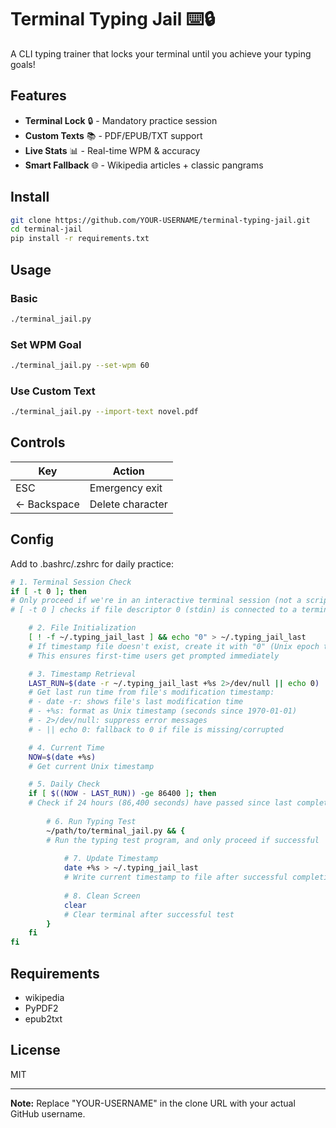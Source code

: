 # Terminal Typing Jail ⌨️🔒

A CLI typing trainer that locks your terminal until you achieve your typing goals!

## Features

- **Terminal Lock** 🔒 - Mandatory practice session
- **Custom Texts** 📚 - PDF/EPUB/TXT support
- **Live Stats** 📊 - Real-time WPM & accuracy
- **Smart Fallback** 🌐 - Wikipedia articles + classic pangrams

## Install

```bash
git clone https://github.com/YOUR-USERNAME/terminal-typing-jail.git
cd terminal-jail
pip install -r requirements.txt
```

## Usage

### Basic

```bash
./terminal_jail.py
```

### Set WPM Goal

```bash
./terminal_jail.py --set-wpm 60
```

### Use Custom Text

```bash
./terminal_jail.py --import-text novel.pdf
```

## Controls

| Key | Action |
|-----|--------|
| ESC | Emergency exit |
| ← Backspace | Delete character |

## Config

Add to .bashrc/.zshrc for daily practice:

```bash
# 1. Terminal Session Check
if [ -t 0 ]; then
# Only proceed if we're in an interactive terminal session (not a script/pipe)
# [ -t 0 ] checks if file descriptor 0 (stdin) is connected to a terminal

    # 2. File Initialization
    [ ! -f ~/.typing_jail_last ] && echo "0" > ~/.typing_jail_last
    # If timestamp file doesn't exist, create it with "0" (Unix epoch timestamp)
    # This ensures first-time users get prompted immediately

    # 3. Timestamp Retrieval
    LAST_RUN=$(date -r ~/.typing_jail_last +%s 2>/dev/null || echo 0)
    # Get last run time from file's modification timestamp:
    # - date -r: shows file's last modification time
    # - +%s: format as Unix timestamp (seconds since 1970-01-01)
    # - 2>/dev/null: suppress error messages
    # - || echo 0: fallback to 0 if file is missing/corrupted

    # 4. Current Time
    NOW=$(date +%s)
    # Get current Unix timestamp

    # 5. Daily Check
    if [ $((NOW - LAST_RUN)) -ge 86400 ]; then
    # Check if 24 hours (86,400 seconds) have passed since last completion
    
        # 6. Run Typing Test
        ~/path/to/terminal_jail.py && {
        # Run the typing test program, and only proceed if successful
            
            # 7. Update Timestamp
            date +%s > ~/.typing_jail_last
            # Write current timestamp to file after successful completion
            
            # 8. Clean Screen
            clear
            # Clear terminal after successful test
        }
    fi
fi
```

## Requirements

- wikipedia
- PyPDF2
- epub2txt

## License

MIT

---

**Note:** Replace "YOUR-USERNAME" in the clone URL with your actual GitHub username.
